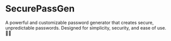 # SecurePassGen
A powerful and customizable password generator that creates secure, unpredictable passwords. Designed for simplicity, security, and ease of use. 🔐✨
